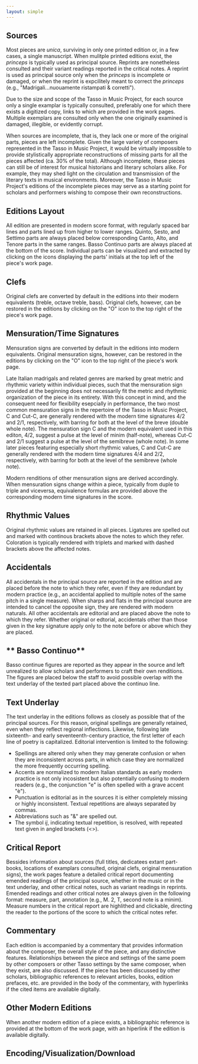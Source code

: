 ```yaml
---
layout: simple
---
```


## **Sources**
Most pieces are _unica_, surviving in only one printed edition or, in a few cases, a single manuscript. When mulitple printed editions exist, the _princeps_ is typically used as principal source. Reprints are nonetheless consulted and their variant readings reported in the critical notes. A reprint is used as principal source only when the _princeps_ is incomplete or damaged, or when the reprint is expcilitely meant to correct the _princeps_ (e.g., "Madrigali...nuouamente ristampati & corretti"). 

Due to the size and scope of the Tasso in Music Project, for each source only a single examplar is typically consulted, preferably one for which there exists a digitized copy, links to which are provided in the work pages. Multiple exemplars are consulted only when the one originally examined is damaged, illegible, or evidently corrupt. 

When sources are incomplete, that is, they lack one or more of the original parts, pieces are left incomplete. Given the large variety of composers represented in the Tasso in Music Project, it would be virtually impossible to provide stylistically appropriate reconstructions of missing parts for all the pieces affected (ca. 30% of the total). Although incomplete, these pieces can still be of interest for musical historians and literary scholars alike. For example, they may shed light on the circulation and transmission of the literary texts in musical environments. Moreover, the Tasso in Music Project's editions of the incomplete pieces may serve as a starting point for scholars and performers wishing to compose their own reconstructions. 

## **Editions Layout**
All edition are presented in modern score format, with regularly spaced bar lines and parts lined up from higher to lower ranges. Quinto, Sesto, and Settimo parts are always placed below corresponding Canto, Alto, and Tenore parts in the same ranges. Basso Continuo parts are always placed at the bottom of the score. Individual parts can be visualized and extracted by clicking on the icons displaying the parts' initials at the top left of the piece's work page.

## **Clefs**
Original clefs are converted by default in the editions into their modern equivalents (treble, octave treble, bass). Original clefs, however, can be restored in the editions by clicking on the "O" icon to the top right of the piece's work page.

## **Mensuration/Time Signatures**
Mensuration signs are converted by default in the editions into modern equivalents. Original mensuration signs, however, can be restored in the editions by clicking on the "O" icon to the top right of the piece's work page.

Late Italian madrigals and related genres are marked by great metric and rhythmic variety within individual pieces, such that the mensuration sign provided at the beginning does not necessarily fit the metric and rhythmic organization of the piece in its entirety. With this concept in mind, and the consequent need for flexibility esepcially in performance, the two most common mensuration signs in the repertoire of the Tasso in Music Project, <span class="mensuration">C</span> and <span class="mensuration">Cut-C</span>, are generally rendered with the modern time signatures 4/2 and 2/1, respectively, with barring for both at the level of the breve (double whole note). The mensuration sign <span class="mensuration">C</span> and the modern equivalent used in this editon, 4/2, suggest a pulse at the level of minim (half-note), whereas <span class="mensuration">Cut-C</span> and 2/1 suggest a pulse at the level of the semibreve (whole note). In some later pieces featuring especially short rhythmic values, <span class="mensuration">C</span> and <span class="mensuration">Cut-C</span> are generally rendered with the modern time signatures 4/4 and 2/2, respectively, with barring for both at the level of the semibreve (whole note).

Modern renditions of other mensuration signs are derived accordingly. When mensuration signs change within a piece, typically from duple to triple and viceversa, equivalence formulas are provided above the corresponding modern time signatures in the score. 

## **Rhythmic Values**
Original rhythmic values are retained in all pieces. Ligatures are spelled out and marked with continous brackets above the notes to which they refer. Coloration is typically rendered with triplets and marked with dashed brackets above the affected notes.

## **Accidentals**
All accidentals in the principal source are reported in the edition and are placed before the note to which they refer, even if they are redundant by modern practice (e.g., an accidental applied to multiple notes of the same pitch in a single measure). When sharps and flats in the principal source are intended to cancel the opposite sign, they are rendered with modern naturals. All other accidentals are editorial and are placed above the note to which they refer. Whether original or edtorial, accidentals other than those given in the key signature apply only to the note before or above which they are placed. 

## ** Basso Continuo**
Basso continue figures are reported as they appear in the source and left unrealized to allow scholars and performers to craft their own renditions. The figures are placed below the staff to avoid possible overlap with the text underlay of the texted part placed above the continuo line.

## **Text Underlay**
The text underlay in the editions follows as closely as possible that of the principal sources. For this reason, original spellings are generally retained, even when they reflect regional inflections. Likewise, following late sixteenth- and early seventeenth-century practice, the first letter of each line of poetry is capitalized. Editorial intervention is limited to the following:

- Spellings are altered only when they may generate confusion or when they are inconsistent across parts, in which case they are normalized the more frequently occurring spelling.
- Accents are normalized to modern Italian standards as early modern practice is not only incosistent but also potentially confusing to modern readers (e.g., the conjunction "e" is often spelled with a grave accent "è").
- Punctuation is editorial as in the sources it is either completely missing or highly inconsistent. Textual repetitions are always separated by commas.
- Abbreviations such as "&" are spelled out.
- The symbol _ij_, indicating textual repetition, is resolved, with repeated text given in angled brackets (<>).  

## **Critical Report**
Bessides information about sources (full titles, dedicatees extant part-books, locations of examplars consulted, original clefs, original mensuration signs), the work pages feature a detailed critical report documenting emended readings of the principal source, whether in the music or in the text underlay, and other critical notes, such as variant readings in reprints. Emended readings and other critical notes are always given in the following format: measure, part, annotation (e.g., M. 2, T, second note is a minim). Measure numbers in the critical report are highlithed and clickable, directing the reader to the portions of the score to which the critical notes refer.

## **Commentary**
Each edition is accompanied by a commentary that provides information about the composer, the overall style of the piece, and any distinctive features. Relationships between the piece and settings of the same poem by other composers or other Tasso settings by the same composer, when they exist, are also discussed. If the piece has been discussed by other scholars, bibliographic references to relevant articles, books, edition prefaces, etc. are provided in the body of the commentary, with hyperlinks if the cited items are available digitally.

## **Other Modern Editions**
When another modern edition of a piece exists, a bibliographic reference is provided at the bottom of the work page, with an hiperlink if the edition is available digitally.

## **Encoding/Visualization/Download**

